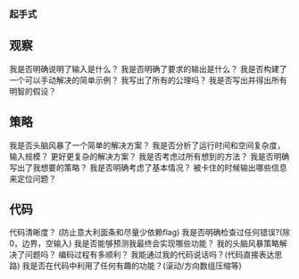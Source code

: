 ### 起手式

## 观察
我是否明确说明了输入是什么？
我是否明确了要求的输出是什么？
我是否构建了一个可以手动解决的简单示例？
我写出了所有的公理吗？
我是否写出并得出所有明智的假设？

## 策略

我是否头脑风暴了一个简单的解决方案？
我是否分析了运行时间和空间复杂度，输入规模？
更好更复杂的解决方案？
我是否考虑过所有想到的方法？
我是否明确写出了我想要的策略？
我是否明确考虑了基本情况？
被卡住的时候输出哪些信息来定位问题？

## 代码
代码清晰度？ (防止意大利面条和尽量少依赖flag)
我是否明确检查过任何错误?(除0，边界，空输入)
我是否能够预测我最终会实现哪些功能？
我的头脑风暴策略解决了问题吗？
编码过程有多顺利？
我能通过我的代码说话吗？(代码直接表达思路)
我是否在代码中利用了任何有趣的功能？(滚动/方向数组压缩等)
